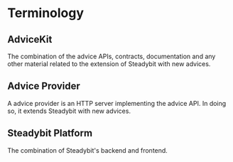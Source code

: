 # Terminology

## AdviceKit

The combination of the advice APIs, contracts, documentation and any other material related to the extension of Steadybit with new advices.

## Advice Provider

A advice provider is an HTTP server implementing the advice API. In doing so, it extends Steadybit with new advices.

## Steadybit Platform

The combination of Steadybit's backend and frontend.